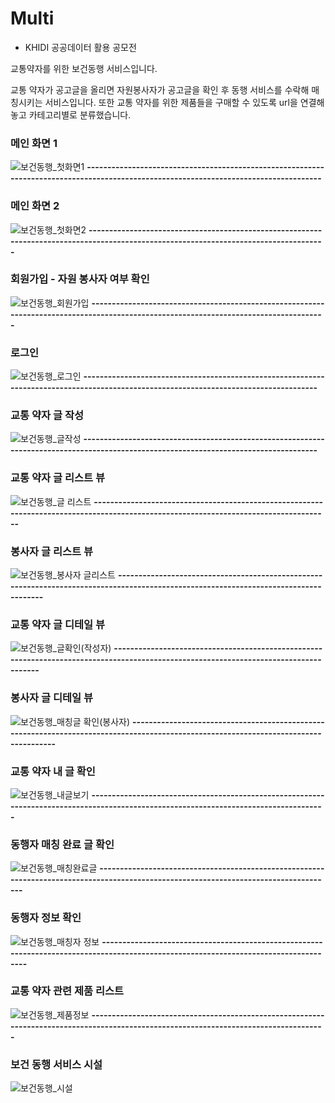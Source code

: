 # Multi
* KHIDI 공공데이터 활용 공모전
  
교통약자를 위한 보건동행 서비스입니다.

교통 약자가 공고글을 올리면 자원봉사자가 공고글을 확인 후 동행 서비스를 수락해 매칭시키는 서비스입니다.
또한 교통 약자를 위한 제품들을 구매할 수 있도록 url을 연결해놓고 카테고리별로 분류했습니다.

### 메인 화면 1
![보건동행_첫화면1](https://github.com/user-attachments/assets/65933619-0538-4720-b884-ee5134ec8a3d)
**--------------------------------------------------------------------------------------------------------------------------------------**
### 메인 화면 2
![보건동행_첫화면2](https://github.com/user-attachments/assets/72991c94-16b1-4ce5-aaba-b0210c60285c)
**--------------------------------------------------------------------------------------------------------------------------------------**
### 회원가입 - 자원 봉사자 여부 확인
![보건동행_회원가입](https://github.com/user-attachments/assets/5970cc0f-4ba2-4fed-831f-73ac14f0da0b)
**--------------------------------------------------------------------------------------------------------------------------------------**
### 로그인
![보건동행_로그인](https://github.com/user-attachments/assets/ff6a381b-ae83-4aed-903e-5cfdf06ff1fe)
**--------------------------------------------------------------------------------------------------------------------------------------**

### 교통 약자 글 작성
![보건동행_글작성](https://github.com/user-attachments/assets/e446f683-b555-4332-a2fa-63af01615711)
**--------------------------------------------------------------------------------------------------------------------------------------**

### 교통 약자 글 리스트 뷰
![보건동행_글 리스트](https://github.com/user-attachments/assets/049648cc-215e-4c26-91dc-b749705b2a4e)
**--------------------------------------------------------------------------------------------------------------------------------------**

### 봉사자 글 리스트 뷰
![보건동행_봉사자 글리스트](https://github.com/user-attachments/assets/81fd39b6-0e25-4c41-8e89-a9fda4d0c6dd)
**--------------------------------------------------------------------------------------------------------------------------------------**

### 교통 약자 글 디테일 뷰
![보건동행_글확인(작성자)](https://github.com/user-attachments/assets/19095cba-a57b-469c-8acc-c74af5746356)
**--------------------------------------------------------------------------------------------------------------------------------------**

### 봉사자 글 디테일 뷰
![보건동행_매칭글 확인(봉사자)](https://github.com/user-attachments/assets/c5962a04-5ea0-4a25-99a8-e6b5a9d348ef)
**--------------------------------------------------------------------------------------------------------------------------------------**

### 교통 약자 내 글 확인
![보건동행_내글보기](https://github.com/user-attachments/assets/09ad3739-dbb8-4d65-9e67-4cd1b2e198db)
**--------------------------------------------------------------------------------------------------------------------------------------**

### 동행자 매칭 완료 글 확인
![보건동행_매칭완료글](https://github.com/user-attachments/assets/dd3d709f-1eb2-49ea-94b6-09aba7c1b71c)
**--------------------------------------------------------------------------------------------------------------------------------------**

### 동행자 정보 확인
![보건동행_매칭자 정보](https://github.com/user-attachments/assets/8c46287a-908c-482f-ae27-841c3c14f634)
**--------------------------------------------------------------------------------------------------------------------------------------**

### 교통 약자 관련 제품 리스트
![보건동행_제품정보](https://github.com/user-attachments/assets/56f3a869-42c5-4d0f-8be0-aed7b2cb9c1e)
**--------------------------------------------------------------------------------------------------------------------------------------**

### 보건 동행 서비스 시설
![보건동행_시설](https://github.com/user-attachments/assets/31f3defe-7ae3-448b-9dbb-d8fbb08e5f55)
